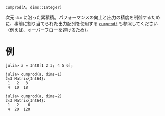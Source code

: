 ```
cumprod(A; dims::Integer)
```

次元 `dim` に沿った累積積。パフォーマンスの向上と出力の精度を制御するために、事前に割り当てられた出力配列を使用する [`cumprod!`](@ref) も参照してください（例えば、オーバーフローを避けるため）。

# 例

```jldoctest
julia> a = Int8[1 2 3; 4 5 6];

julia> cumprod(a, dims=1)
2×3 Matrix{Int64}:
 1   2   3
 4  10  18

julia> cumprod(a, dims=2)
2×3 Matrix{Int64}:
 1   2    6
 4  20  120
```
